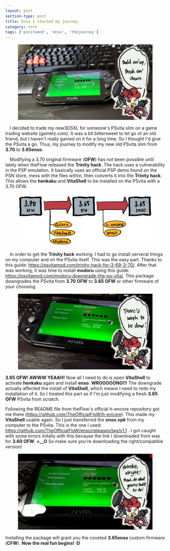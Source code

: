 ```yaml
---
layout: post
section-type: post
title: Enso I started my journey.
category: tech
tags: ['psvitamod', 'enso', 'thejourney']
---
```


<figure>
	<img src="/img/2019-06-22/psvitamod1.jpg">
</figure>

&ensp;&ensp;I decided to trade my new3DSXL for someone's PSvita slim on a game trading website (gametz.com). It was a bit bittersweet to let go of an old friend, but I haven't really gamed on it for a long time. So I thought I'd give the PSvita a go. Thus, my journey to modify my new old PSvita slim from <b>3.70</b> to <b>3.65enso</b>.

&ensp;&ensp;Modifying a 3.70 original firmware (<b>OFW</b>) has not been possible until lately when theFlow released the <b>Trinity hack</b>. The hack uses a vulnerability in the PSP emulation. It basically uses an official PSP demo found on the PSN store, mess with the files within, then converts it into the <b>Trinity hack</b>. This allows the <b>henkaku</b> and <b>VitaShell</b> to be installed on the PSvita with a 3.70 OFW.

<figure>
	<img src="/img/2019-06-22/enso_journey.jpg">
</figure>

&ensp;&ensp;In order to get the <b>Trinity hack</b> working. I had to go install serveral things on my computer and on the PSvita itself. This was the easy part. Thanks to this guide: <a href="https://psvitamod.com/trinity-hack-for-3-69-3-70/">https://psvitamod.com/trinity-hack-for-3-69-3-70/</a>. After that was working, it was time to install <b>modoru</b> using this guide: <a href="https://psvitamod.com/modoru-downgrade-the-ps-vita/">https://psvitamod.com/modoru-downgrade-the-ps-vita/</a>. This package downgrades the PSvita from <b>3.70 OFW</b> to <b>3.65 OFW</b> or other firmware of your choosing.

<figure>
	<img src="/img/2019-06-22/psvitamod2.jpg">
</figure>

<b>3.65 OFW! AWWW YEAAH!</b> Now all I need to do is open <b>VitaShell</b> to activate <b>henkaku</b> again and install <b>enso</b>. <b>WROOOOONG!!!</b> The downgrade actually affected the install of <b>VitaShell</b>, which means I need to redo my installation of it. So I treated this part as if I'm just modifying a fresh <b>3.65 OFW</b> PSvita from scratch.

Following the README file from theFlow's official h-encore repository got me there (<a href="https://github.com/TheOfficialFloW/h-encore">https://github.com/TheOfficialFloW/h-encore</a>). This made my <b>VitaShell</b> usable again. So I just transferred the <i><b>enso.vpk</b></i> from my computer to the PSvita. This is the one I used: <a href="https://github.com/TheOfficialFloW/enso/releases/tag/v1.1">https://github.com/TheOfficialFloW/enso/releases/tag/v1.1</a> . I got caught with some errors initally with this because the link I downloaded from was for <b>3.60 OFW</b>. <b>>__O</b> So make sure you're downloading the right/compatible version!

<figure>
	<img src="/img/2019-06-22/psvitamod3.jpg">
</figure>

Installing the package will grant you the coveted <b>3.65enso</b> custom firmware (<b>CFW</b>). <b>Now the real fun begins! :D</b>
